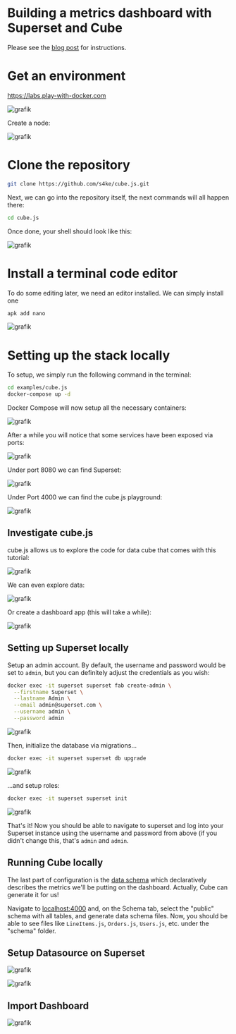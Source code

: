 # Building a metrics dashboard with Superset and Cube

Please see the [blog post](https://cube.dev/blog/building-metrics-dashboard-with-superset/) for instructions.

# Get an environment

https://labs.play-with-docker.com

![grafik](https://user-images.githubusercontent.com/719760/213940741-65388c13-3d38-494f-a40f-6a89474f2550.png)

Create a node:

![grafik](https://user-images.githubusercontent.com/719760/213940796-96f94a91-f779-4f1c-9f74-9f349a3bf136.png)

# Clone the repository

```bash
git clone https://github.com/s4ke/cube.js.git
```

Next, we can go into the repository itself, the next commands will all happen there:

```bash
cd cube.js
```

Once done, your shell should look like this:

![grafik](https://user-images.githubusercontent.com/719760/213940905-de213246-6a95-4634-bbed-53b9289f1a5a.png)

# Install a terminal code editor

To do some editing later, we need an editor installed. We can simply install one

```bash
apk add nano
```

![grafik](https://user-images.githubusercontent.com/719760/213940982-8d5dfeab-7edd-4344-817d-51914251d99b.png)

# Setting up the stack locally

To setup, we simply run the following command in the terminal:

```bash
cd examples/cube.js
docker-compose up -d
```

Docker Compose will now setup all the necessary containers:

![grafik](https://user-images.githubusercontent.com/719760/213941071-101ccd7d-7d02-41da-80ff-0b80ec510cf9.png)

After a while you will notice that some services have been exposed via ports:

![grafik](https://user-images.githubusercontent.com/719760/213941103-6a62cffb-64f6-434f-b6f3-d2ffc0ffb3fe.png)

Under port 8080 we can find Superset:

![grafik](https://user-images.githubusercontent.com/719760/213941121-c1fef348-6176-4fc0-b7e1-2d1e5022b313.png)

Under Port 4000 we can find the cube.js playground:

![grafik](https://user-images.githubusercontent.com/719760/213941141-e2f9aa79-b705-414a-b525-accf5782ff6f.png)

## Investigate cube.js

cube.js allows us to explore the code for data cube that comes with this tutorial:

![grafik](https://user-images.githubusercontent.com/719760/213941237-8abe95c3-9f9d-465b-b6ef-5df2098a6ca4.png)

We can even explore data:

![grafik](https://user-images.githubusercontent.com/719760/213941189-67967d3d-11b3-4546-ba64-0110c1d0eea6.png)

Or create a dashboard app (this will take a while):

![grafik](https://user-images.githubusercontent.com/719760/213943025-2231d4ea-555e-43e6-a802-b81bda22d03b.png)


## Setting up Superset locally

Setup an admin account. By default, the username and password would be set to `admin`, but you can definitely adjust the credentials as you wish:

```bash
docker exec -it superset superset fab create-admin \
  --firstname Superset \
  --lastname Admin \
  --email admin@superset.com \
  --username admin \
  --password admin
```

![grafik](https://user-images.githubusercontent.com/719760/213941487-64cef2a7-9e6c-4d21-9342-1f1e0fd3eb8f.png)


Then, initialize the database via migrations...

```bash
docker exec -it superset superset db upgrade
```

![grafik](https://user-images.githubusercontent.com/719760/213941526-a9462274-5928-4d48-9bd4-90ca96623109.png)

...and setup roles:

```bash
docker exec -it superset superset init
```

![grafik](https://user-images.githubusercontent.com/719760/213941577-bb1e9af7-baa4-4221-83a4-67af5b8a2046.png)

That's it! Now you should be able to navigate to superset and log into your Superset instance using the username and password from above (if you didn't change this, that's `admin` and `admin`.

## Running Cube locally

The last part of configuration is the [data schema](https://cube.dev/docs/schema/getting-started) which declaratively describes the metrics we'll be putting on the dashboard. Actually, Cube can generate it for us!

Navigate to [localhost:4000](http://localhost:4000) and, on the Schema tab, select the "public" schema with all tables, and generate data schema files. Now, you should be able to see files like `LineItems.js`, `Orders.js`, `Users.js`, etc. under the "schema" folder.

## Setup Datasource on Superset

![grafik](https://user-images.githubusercontent.com/719760/213317812-874f7d5b-a75d-40ae-9df1-b3dd07fe6381.png)


![grafik](https://user-images.githubusercontent.com/719760/213317751-1b44a98f-20d6-4d7f-bf3d-3ebb64261203.png)


## Import Dashboard

![grafik](https://user-images.githubusercontent.com/719760/213317918-40836b20-4da2-4ff9-a027-a176967f4f9f.png)




